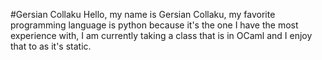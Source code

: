 #Gersian Collaku
Hello, my name is Gersian Collaku, my favorite programming language is python because it's the one I have the most experience with, I am currently taking a class that is in OCaml and I enjoy that to as it's static. 
